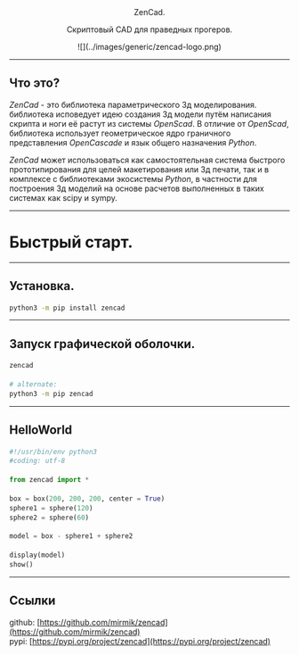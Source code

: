 <center><h0>ZenCad.<h0/></center>

<center>
<div class="t0"><p>Скриптовый CAD для праведных прогеров.</p></div>
![](../images/generic/zencad-logo.png)  
</center>

-------------
## Что это?
_ZenCad_ - это библиотека параметрического 3д моделирования. библиотека исповедует идею создания 3д модели путём написания скрипта и ноги её растут из системы _OpenScad_. В отличие от _OpenScad_, библиотека использует геометрическое ядро граничного представления _OpenCascade_ и язык общего назначения _Python_.

_ZenCad_ может использоваться как самостоятельная система быстрого прототипирования для целей макетирования или 3д печати, так и в комплексе с библиотеками экосистемы _Python_, в частности для построения 3д моделий на основе расчетов выполненных в таких системах как scipy и sympy.

--------------
# Быстрый старт.
------------
## Установка.
```sh
python3 -m pip install zencad
```

--------------
## Запуск графической оболочки.
```sh
zencad

# alternate:
python3 -m pip zencad
```

-------------
## HelloWorld
```python
#!/usr/bin/env python3
#coding: utf-8

from zencad import *

box = box(200, 200, 200, center = True)
sphere1 = sphere(120)
sphere2 = sphere(60)

model = box - sphere1 + sphere2

display(model)
show()
```

---------
## Ссылки
github: [https://github.com/mirmik/zencad](https://github.com/mirmik/zencad)  
pypi: [https://pypi.org/project/zencad](https://pypi.org/project/zencad)  

